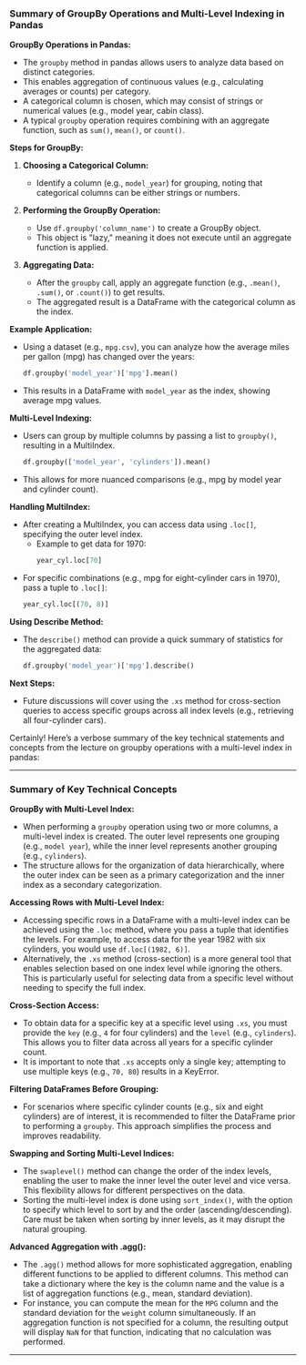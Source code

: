 ### Summary of GroupBy Operations and Multi-Level Indexing in Pandas

**GroupBy Operations in Pandas:**
- The `groupby` method in pandas allows users to analyze data based on distinct categories.
- This enables aggregation of continuous values (e.g., calculating averages or counts) per category. 
- A categorical column is chosen, which may consist of strings or numerical values (e.g., model year, cabin class).
- A typical `groupby` operation requires combining with an aggregate function, such as `sum()`, `mean()`, or `count()`.

**Steps for GroupBy:**
1. **Choosing a Categorical Column:** 
   - Identify a column (e.g., `model_year`) for grouping, noting that categorical columns can be either strings or numbers.
   
2. **Performing the GroupBy Operation:**
   - Use `df.groupby('column_name')` to create a GroupBy object. 
   - This object is "lazy," meaning it does not execute until an aggregate function is applied.

3. **Aggregating Data:**
   - After the `groupby` call, apply an aggregate function (e.g., `.mean()`, `.sum()`, or `.count()`) to get results.
   - The aggregated result is a DataFrame with the categorical column as the index.

**Example Application:**
- Using a dataset (e.g., `mpg.csv`), you can analyze how the average miles per gallon (mpg) has changed over the years:
  ```python
  df.groupby('model_year')['mpg'].mean()
  ```
- This results in a DataFrame with `model_year` as the index, showing average mpg values.

**Multi-Level Indexing:**
- Users can group by multiple columns by passing a list to `groupby()`, resulting in a MultiIndex.
  ```python
  df.groupby(['model_year', 'cylinders']).mean()
  ```
- This allows for more nuanced comparisons (e.g., mpg by model year and cylinder count).

**Handling MultiIndex:**
- After creating a MultiIndex, you can access data using `.loc[]`, specifying the outer level index.
  - Example to get data for 1970:
    ```python
    year_cyl.loc[70]
    ```
- For specific combinations (e.g., mpg for eight-cylinder cars in 1970), pass a tuple to `.loc[]`:
  ```python
  year_cyl.loc[(70, 8)]
  ```

**Using Describe Method:**
- The `describe()` method can provide a quick summary of statistics for the aggregated data:
  ```python
  df.groupby('model_year')['mpg'].describe()
  ```

**Next Steps:**
- Future discussions will cover using the `.xs` method for cross-section queries to access specific groups across all index levels (e.g., retrieving all four-cylinder cars).



Certainly! Here’s a verbose summary of the key technical statements and concepts from the lecture on groupby operations with a multi-level index in pandas:

---

### Summary of Key Technical Concepts

**GroupBy with Multi-Level Index:**
- When performing a `groupby` operation using two or more columns, a multi-level index is created. The outer level represents one grouping (e.g., `model year`), while the inner level represents another grouping (e.g., `cylinders`).
- The structure allows for the organization of data hierarchically, where the outer index can be seen as a primary categorization and the inner index as a secondary categorization.

**Accessing Rows with Multi-Level Index:**
- Accessing specific rows in a DataFrame with a multi-level index can be achieved using the `.loc` method, where you pass a tuple that identifies the levels. For example, to access data for the year 1982 with six cylinders, you would use `df.loc[(1982, 6)]`.
- Alternatively, the `.xs` method (cross-section) is a more general tool that enables selection based on one index level while ignoring the others. This is particularly useful for selecting data from a specific level without needing to specify the full index.

**Cross-Section Access:**
- To obtain data for a specific key at a specific level using `.xs`, you must provide the `key` (e.g., `4` for four cylinders) and the `level` (e.g., `cylinders`). This allows you to filter data across all years for a specific cylinder count.
- It is important to note that `.xs` accepts only a single key; attempting to use multiple keys (e.g., `70, 80`) results in a KeyError.

**Filtering DataFrames Before Grouping:**
- For scenarios where specific cylinder counts (e.g., six and eight cylinders) are of interest, it is recommended to filter the DataFrame prior to performing a `groupby`. This approach simplifies the process and improves readability.

**Swapping and Sorting Multi-Level Indices:**
- The `swaplevel()` method can change the order of the index levels, enabling the user to make the inner level the outer level and vice versa. This flexibility allows for different perspectives on the data.
- Sorting the multi-level index is done using `sort_index()`, with the option to specify which level to sort by and the order (ascending/descending). Care must be taken when sorting by inner levels, as it may disrupt the natural grouping.

**Advanced Aggregation with .agg():**
- The `.agg()` method allows for more sophisticated aggregation, enabling different functions to be applied to different columns. This method can take a dictionary where the key is the column name and the value is a list of aggregation functions (e.g., mean, standard deviation).
- For instance, you can compute the mean for the `MPG` column and the standard deviation for the `weight` column simultaneously. If an aggregation function is not specified for a column, the resulting output will display `NaN` for that function, indicating that no calculation was performed.

---
